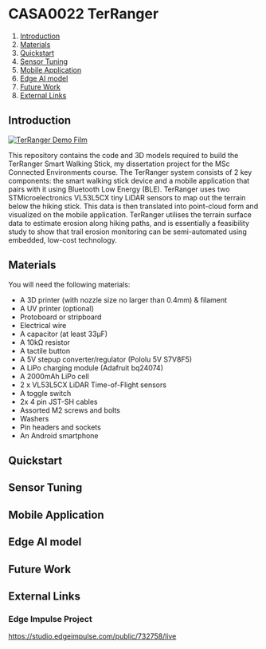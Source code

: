 # CASA0022 TerRanger
1. [Introduction](#Introduction)
3. [Materials](#Materials)
4. [Quickstart](#Quickstart)
5. [Sensor Tuning](#Sensor-tuning)
6. [Mobile Application](#Mobile-application)
7. [Edge AI model](#Edge-ai-model)
8. [Future Work](#future-work)
9. [External Links](#External-links)

## Introduction
[![TerRanger Demo Film](https://img.youtube.com/vi/eogr--X4ssc/0.jpg)]([https://www.youtube.com/watch?v=YOUTUBE_VIDEO_ID_HERE](https://youtu.be/eogr--X4ssc?si=4ViW5tOomhxmN5cT))

This repository contains the code and 3D models required to build the TerRanger Smart Walking Stick, my dissertation project for the MSc Connected Environments course. The TerRanger system consists of 2 key components: the smart walking stick device and a mobile application that pairs with it using Bluetooth Low Energy (BLE). TerRanger uses two STMicroelectronics VL53L5CX tiny LiDAR sensors to map out the terrain below the hiking stick. This data is then translated into point-cloud form and visualized on the mobile application. TerRanger utilises the terrain surface data to estimate erosion along hiking paths, and is essentially a feasibility study to show that trail erosion monitoring can be semi-automated using embedded, low-cost technology.

## Materials
You will need the following materials:
- A 3D printer (with nozzle size no larger than 0.4mm) & filament
- A UV printer (optional)
- Protoboard or stripboard
- Electrical wire
- A capacitor (at least 33µF)
- A 10kΩ resistor
- A tactile button
- A 5V stepup converter/regulator (Pololu 5V S7V8F5)
- A LiPo charging module (Adafruit bq24074)
- A 2000mAh LiPo cell
- 2 x VL53L5CX LiDAR Time-of-Flight sensors
- A toggle switch
- 2x 4 pin JST-SH cables
- Assorted M2 screws and bolts
- Washers
- Pin headers and sockets
- An Android smartphone

## Quickstart

## Sensor Tuning

## Mobile Application

## Edge AI model

## Future Work

## External Links
### Edge Impulse Project
https://studio.edgeimpulse.com/public/732758/live
